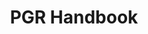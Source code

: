 ---
title: PGR Handbook
summary: 
tags:
- PGR Documents
date: 

authors:
  - lenka
# Optional external URL for project (replaces project detail page).
external_link: "https://uob.sharepoint.com/:b:/r/sites/geog-sci-files/Units%20and%20Assessments/Handbooks/Handbooks%202021-22/PG/PGR%20handbook%202021-22.pdf?csf=1&web=1&e=yTQJLq"

image:
  caption: 
  focal_point: Smart

links:

url_code: ""
url_pdf: ""
url_slides: ""
url_video: ""

# Slides (optional).
#   Associate this project with Markdown slides.
#   Simply enter your slide deck's filename without extension.
#   E.g. `slides = "example-slides"` references `content/slides/example-slides.md`.
#   Otherwise, set `slides = ""`.
slides: 
---
